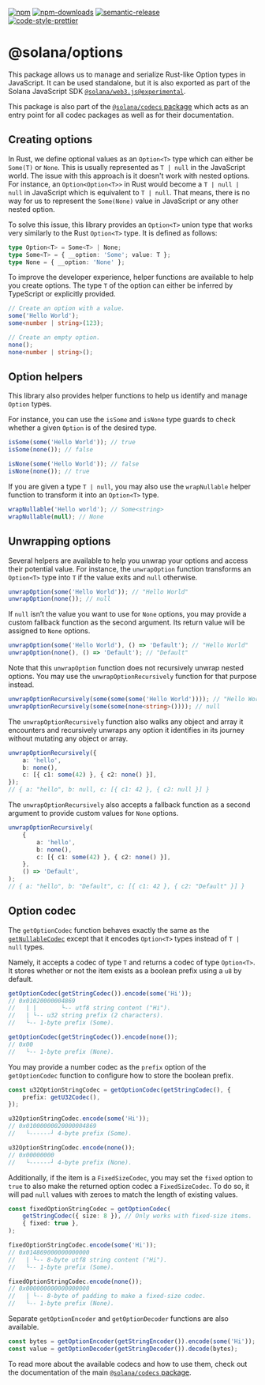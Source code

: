 [![npm][npm-image]][npm-url]
[![npm-downloads][npm-downloads-image]][npm-url]
[![semantic-release][semantic-release-image]][semantic-release-url]
<br />
[![code-style-prettier][code-style-prettier-image]][code-style-prettier-url]

[code-style-prettier-image]: https://img.shields.io/badge/code_style-prettier-ff69b4.svg?style=flat-square
[code-style-prettier-url]: https://github.com/prettier/prettier
[npm-downloads-image]: https://img.shields.io/npm/dm/@solana/options/experimental.svg?style=flat
[npm-image]: https://img.shields.io/npm/v/@solana/options/experimental.svg?style=flat
[npm-url]: https://www.npmjs.com/package/@solana/options/v/experimental
[semantic-release-image]: https://img.shields.io/badge/%20%20%F0%9F%93%A6%F0%9F%9A%80-semantic--release-e10079.svg
[semantic-release-url]: https://github.com/semantic-release/semantic-release

# @solana/options

This package allows us to manage and serialize Rust-like Option types in JavaScript. It can be used standalone, but it is also exported as part of the Solana JavaScript SDK [`@solana/web3.js@experimental`](https://github.com/solana-labs/solana-web3.js/tree/master/packages/library).

This package is also part of the [`@solana/codecs` package](https://github.com/solana-labs/solana-web3.js/tree/master/packages/codecs) which acts as an entry point for all codec packages as well as for their documentation.

## Creating options

In Rust, we define optional values as an `Option<T>` type which can either be `Some(T)` or `None`. This is usually represented as `T | null` in the JavaScript world. The issue with this approach is it doesn't work with nested options. For instance, an `Option<Option<T>>` in Rust would become a `T | null | null` in JavaScript which is equivalent to `T | null`. That means, there is no way for us to represent the `Some(None)` value in JavaScript or any other nested option.

To solve this issue, this library provides an `Option<T>` union type that works very similarly to the Rust `Option<T>` type. It is defined as follows:

```ts
type Option<T> = Some<T> | None;
type Some<T> = { __option: 'Some'; value: T };
type None = { __option: 'None' };
```

To improve the developer experience, helper functions are available to help you create options. The type `T` of the option can either be inferred by TypeScript or explicitly provided.

```ts
// Create an option with a value.
some('Hello World');
some<number | string>(123);

// Create an empty option.
none();
none<number | string>();
```

## Option helpers

This library also provides helper functions to help us identify and manage `Option` types.

For instance, you can use the `isSome` and `isNone` type guards to check whether a given `Option` is of the desired type.

```ts
isSome(some('Hello World')); // true
isSome(none()); // false

isNone(some('Hello World')); // false
isNone(none()); // true
```

If you are given a type `T | null`, you may also use the `wrapNullable` helper function to transform it into an `Option<T>` type.

```ts
wrapNullable('Hello world'); // Some<string>
wrapNullable(null); // None
```

## Unwrapping options

Several helpers are available to help you unwrap your options and access their potential value. For instance, the `unwrapOption` function transforms an `Option<T>` type into `T` if the value exits and `null` otherwise.

```ts
unwrapOption(some('Hello World')); // "Hello World"
unwrapOption(none()); // null
```

If `null` isn’t the value you want to use for `None` options, you may provide a custom fallback function as the second argument. Its return value will be assigned to `None` options.

```ts
unwrapOption(some('Hello World'), () => 'Default'); // "Hello World"
unwrapOption(none(), () => 'Default'); // "Default"
```

Note that this `unwrapOption` function does not recursively unwrap nested options. You may use the `unwrapOptionRecursively` function for that purpose instead.

```ts
unwrapOptionRecursively(some(some(some('Hello World')))); // "Hello World"
unwrapOptionRecursively(some(some(none<string>()))); // null
```

The `unwrapOptionRecursively` function also walks any object and array it encounters and recursively unwraps any option it identifies in its journey without mutating any object or array.

```ts
unwrapOptionRecursively({
    a: 'hello',
    b: none(),
    c: [{ c1: some(42) }, { c2: none() }],
});
// { a: "hello", b: null, c: [{ c1: 42 }, { c2: null }] }
```

The `unwrapOptionRecursively` also accepts a fallback function as a second argument to provide custom values for `None` options.

```ts
unwrapOptionRecursively(
    {
        a: 'hello',
        b: none(),
        c: [{ c1: some(42) }, { c2: none() }],
    },
    () => 'Default',
);
// { a: "hello", b: "Default", c: [{ c1: 42 }, { c2: "Default" }] }
```

## Option codec

The `getOptionCodec` function behaves exactly the same as the [`getNullableCodec`](https://github.com/solana-labs/solana-web3.js/tree/master/packages/codecs-data-structures#nullable-codec) except that it encodes `Option<T>` types instead of `T | null` types.

Namely, it accepts a codec of type `T` and returns a codec of type `Option<T>`. It stores whether or not the item exists as a boolean prefix using a `u8` by default.

```ts
getOptionCodec(getStringCodec()).encode(some('Hi'));
// 0x01020000004869
//   | |       └-- utf8 string content ("Hi").
//   | └-- u32 string prefix (2 characters).
//   └-- 1-byte prefix (Some).

getOptionCodec(getStringCodec()).encode(none());
// 0x00
//   └-- 1-byte prefix (None).
```

You may provide a number codec as the `prefix` option of the `getOptionCodec` function to configure how to store the boolean prefix.

```ts
const u32OptionStringCodec = getOptionCodec(getStringCodec(), {
    prefix: getU32Codec(),
});

u32OptionStringCodec.encode(some('Hi'));
// 0x01000000020000004869
//   └------┘ 4-byte prefix (Some).

u32OptionStringCodec.encode(none());
// 0x00000000
//   └------┘ 4-byte prefix (None).
```

Additionally, if the item is a `FixedSizeCodec`, you may set the `fixed` option to `true` to also make the returned option codec a `FixedSizeCodec`. To do so, it will pad `null` values with zeroes to match the length of existing values.

```ts
const fixedOptionStringCodec = getOptionCodec(
    getStringCodec({ size: 8 }), // Only works with fixed-size items.
    { fixed: true },
);

fixedOptionStringCodec.encode(some('Hi'));
// 0x014869000000000000
//   | └-- 8-byte utf8 string content ("Hi").
//   └-- 1-byte prefix (Some).

fixedOptionStringCodec.encode(none());
// 0x000000000000000000
//   | └-- 8-byte of padding to make a fixed-size codec.
//   └-- 1-byte prefix (None).
```

Separate `getOptionEncoder` and `getOptionDecoder` functions are also available.

```ts
const bytes = getOptionEncoder(getStringEncoder()).encode(some('Hi'));
const value = getOptionDecoder(getStringDecoder()).decode(bytes);
```

To read more about the available codecs and how to use them, check out the documentation of the main [`@solana/codecs` package](https://github.com/solana-labs/solana-web3.js/tree/master/packages/codecs).
